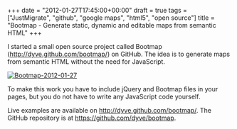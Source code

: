 +++
date = "2012-01-27T17:45:00+00:00"
draft = true
tags = ["JustMigrate", "github", "google maps", "html5", "open source"]
title = "Bootmap - Generate static, dynamic and editable maps from semantic HTML"
+++
<p>I started a small open source project called Bootmap (<a href="http://dyve.github.com/bootmap/">http://dyve.github.com/bootmap/</a>) on GitHub. The idea is to generate maps from semantic HTML without the need for JavaScript.</p>
<p><div class='p_embed p_image_embed'>
<a href="http://getfile3.posterous.com/getfile/files.posterous.com/temp-2012-01-27/wagjvgbtpaqApmpsvtJvuHpIDmtkjbwtFJtxbkjssfxtGGJwclukzpjxadGd/bootmap-2012-01-27.png.scaled1000.png"><img alt="Bootmap-2012-01-27"  src="http://getfile4.posterous.com/getfile/files.posterous.com/temp-2012-01-27/wagjvgbtpaqApmpsvtJvuHpIDmtkjbwtFJtxbkjssfxtGGJwclukzpjxadGd/bootmap-2012-01-27.png.scaled500.png"  /></a>
</div>
</p>
<p>To make this work you have to include jQuery and Bootmap files in your pages, but you do not have to write any JavaScript code yourself.</p>
<p>Live examples are available on&nbsp;<a href="http://dyve.github.com/bootmap/">http://dyve.github.com/bootmap/</a>. The GitHub repository is at <a href="https://github.com/dyve/bootmap">https://github.com/dyve/bootmap</a>.</p>
